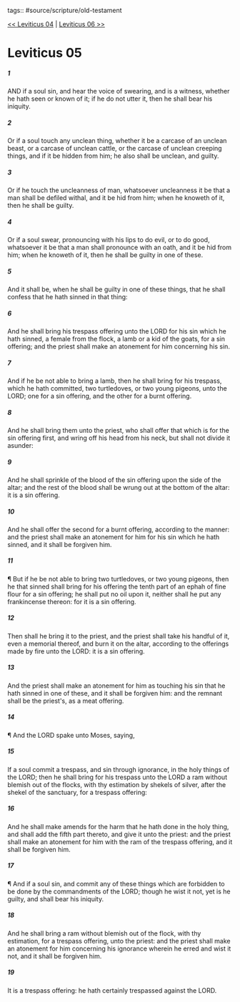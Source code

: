 tags:: #source/scripture/old-testament

[<< Leviticus 04](/Old_Testament/03_Leviticus/Leviticus_04.md) | [Leviticus 06 >>](/Old_Testament/03_Leviticus/Leviticus_06.md)

# Leviticus 05

##### 1

AND if a soul sin, and hear the voice of swearing, and is a witness, whether he hath seen or known of it; if he do not utter it, then he shall bear his iniquity.

##### 2

Or if a soul touch any unclean thing, whether it be a carcase of an unclean beast, or a carcase of unclean cattle, or the carcase of unclean creeping things, and if it be hidden from him; he also shall be unclean, and guilty.

##### 3

Or if he touch the uncleanness of man, whatsoever uncleanness it be that a man shall be defiled withal, and it be hid from him; when he knoweth of it, then he shall be guilty.

##### 4

Or if a soul swear, pronouncing with his lips to do evil, or to do good, whatsoever it be that a man shall pronounce with an oath, and it be hid from him; when he knoweth of it, then he shall be guilty in one of these.

##### 5

And it shall be, when he shall be guilty in one of these things, that he shall confess that he hath sinned in that thing:

##### 6

And he shall bring his trespass offering unto the LORD for his sin which he hath sinned, a female from the flock, a lamb or a kid of the goats, for a sin offering; and the priest shall make an atonement for him concerning his sin.

##### 7

And if he be not able to bring a lamb, then he shall bring for his trespass, which he hath committed, two turtledoves, or two young pigeons, unto the LORD; one for a sin offering, and the other for a burnt offering.

##### 8

And he shall bring them unto the priest, who shall offer that which is for the sin offering first, and wring off his head from his neck, but shall not divide it asunder:

##### 9

And he shall sprinkle of the blood of the sin offering upon the side of the altar; and the rest of the blood shall be wrung out at the bottom of the altar: it is a sin offering.

##### 10

And he shall offer the second for a burnt offering, according to the manner: and the priest shall make an atonement for him for his sin which he hath sinned, and it shall be forgiven him.

##### 11

¶ But if he be not able to bring two turtledoves, or two young pigeons, then he that sinned shall bring for his offering the tenth part of an ephah of fine flour for a sin offering; he shall put no oil upon it, neither shall he put any frankincense thereon: for it is a sin offering.

##### 12

Then shall he bring it to the priest, and the priest shall take his handful of it, even a memorial thereof, and burn it on the altar, according to the offerings made by fire unto the LORD: it is a sin offering.

##### 13

And the priest shall make an atonement for him as touching his sin that he hath sinned in one of these, and it shall be forgiven him: and the remnant shall be the priest's, as a meat offering.

##### 14

¶ And the LORD spake unto Moses, saying,

##### 15

If a soul commit a trespass, and sin through ignorance, in the holy things of the LORD; then he shall bring for his trespass unto the LORD a ram without blemish out of the flocks, with thy estimation by shekels of silver, after the shekel of the sanctuary, for a trespass offering:

##### 16

And he shall make amends for the harm that he hath done in the holy thing, and shall add the fifth part thereto, and give it unto the priest: and the priest shall make an atonement for him with the ram of the trespass offering, and it shall be forgiven him.

##### 17

¶ And if a soul sin, and commit any of these things which are forbidden to be done by the commandments of the LORD; though he wist it not, yet is he guilty, and shall bear his iniquity.

##### 18

And he shall bring a ram without blemish out of the flock, with thy estimation, for a trespass offering, unto the priest: and the priest shall make an atonement for him concerning his ignorance wherein he erred and wist it not, and it shall be forgiven him.

##### 19

It is a trespass offering: he hath certainly trespassed against the LORD.
